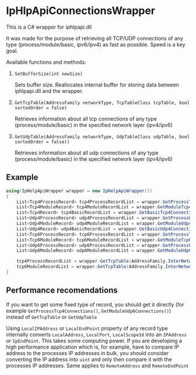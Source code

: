 # IpHlpApiConnectionsWrapper
This is a C# wrapper for iphlpapi.dll

It was made for the purpose of retrieving all TCP/UDP connections of any type (process/module/basic, ipv6/ipv4) as fast as possible. Speed is a key goal.

Available functions and methods:
1. `SetBufferSize(int newSize)`
   
   Sets buffer size. Reallocates internal buffer for storing data between iphlpapi.dll and the wrapper.
3. `GetTcpTable(AddressFamily networkType, TcpTableClass tcpTable, bool sortedOrder = false)`

   Retrieves information about all tcp connections of any type (process/module/basic) in the specified network layer (ipv4/ipv6)
5. `GetUdpTable(AddressFamily networkType, UdpTableClass udpTable, bool sortedOrder = false))`

   Retrieves information about all udp connections of any type (process/module/basic) in the specified network layer (ipv4/ipv6)

## Example

```C#
using(IpHelpApiWrapper wrapper = new IpHelpApiWrapper())
{
    List<Tcp4ProcessRecord> tcp4ProcessRecordList = wrapper.GetProcessTcp4Connections();
    List<Tcp4ModuleRecord> tcp4ModuleRecordList = wrapper.GetModuleTcp4Connections();
    List<Tcp4Record> tcp4BasicRecordList = wrapper.GetBasicTcp4Connections();
    List<Udp4ProcessRecord> udp4ProcessRecordList = wrapper.GetProcessUdp4Connections();
    List<Udp4ModuleRecord> udp4ModuleRecordList = wrapper.GetModuleUdp4Connections();
    List<Udp4Record> udp4BasicRecordList = wrapper.GetBasicUdp4Connections();
    List<Tcp6ProcessRecord> tcp6ProcessRecordList = wrapper.GetProcessTcp6Connections();
    List<Tcp6ModuleRecord> tcp6ModuleRecordList = wrapper.GetModuleTcp6Connections();
    List<Udp6ProcessRecord> udp6ProcessRecordList = wrapper.GetProcessUdp6Connections();
    List<Udp6ModuleRecord> udp6ModuleRecordList = wrapper.GetModuleUdp6Connections();

    tcp4ProcessRecordList = wrapper.GetTcpTable(AddressFamily.InterNetwork, TcpTableClass.TCP_TABLE_OWNER_PID_ALL).Cast<Tcp4ProcessRecord>().ToList();
    tcp6ModuleRecordList = wrapper.GetTcpTable(AddressFamily.InterNetworkV6, TcpTableClass.TCP_TABLE_OWNER_MODULE_ALL).Cast<Tcp6ModuleRecord>().ToList();
}
```

## Performance recomendations
If you want to get some fixed type of record, you should get it directly (for example `GetProcessTcp4Connections()`, `GetModuleUdp6Connections()`) instead of `GetTcpTable` or `GetUdpTable`

Using `LocalIPAddress` or `LocalEndPoint` property of any record type internally converts `LocalAddress`, `LocalPort`, `LocalScopeId` into an `IPAddress` or `IpEndPoint`. This takes some computing power. If you are developing a high performance application which is, for example, have to compare IP address to the processes IP addresses in bulk, you should consider converting the IP address into `uint` and only then compare it with the processes IP addresses. Same applies to `RemoteAddress` and `RemoteEndPoint`
